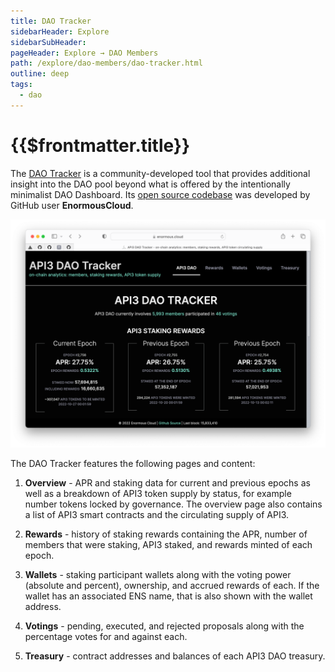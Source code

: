 ```yaml
---
title: DAO Tracker
sidebarHeader: Explore
sidebarSubHeader:
pageHeader: Explore → DAO Members
path: /explore/dao-members/dao-tracker.html
outline: deep
tags:
  - dao
---
```


<PageHeader/>

# {{$frontmatter.title}}

The [DAO Tracker](https://enormous.cloud/dao/api3/tracker/)<ExternalLinkImage/>
is a community-developed tool that provides additional insight into the DAO pool
beyond what is offered by the intentionally minimalist DAO Dashboard. Its
[open source codebase](https://github.com/EnormousCloud/api3-dao-tracker)<ExternalLinkImage/>
was developed by GitHub user **EnormousCloud**.

![dao-tracker](../assets/images/dao-tracker.png)

The DAO Tracker features the following pages and content:

1. **Overview** - APR and staking data for current and previous epochs as well
   as a breakdown of API3 token supply by status, for example number tokens
   locked by governance. The overview page also contains a list of API3 smart
   contracts and the circulating supply of API3.

2. **Rewards** - history of staking rewards containing the APR, number of
   members that were staking, API3 staked, and rewards minted of each epoch.

3. **Wallets** - staking participant wallets along with the voting power
   (absolute and percent), ownership, and accrued rewards of each. If the wallet
   has an associated ENS name, that is also shown with the wallet address.

4. **Votings** - pending, executed, and rejected proposals along with the
   percentage votes for and against each.

5. **Treasury** - contract addresses and balances of each API3 DAO treasury.
